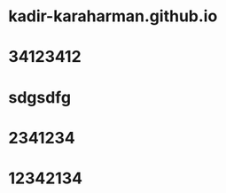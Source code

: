 # kadir-karaharman.github.io
#
#
#
#
#
#                      34123412
#
#
#
#                                    sdgsdfg
#
#
#
#
#                                  2341234
#
#
#          12342134
#
#
#
##
#
#
